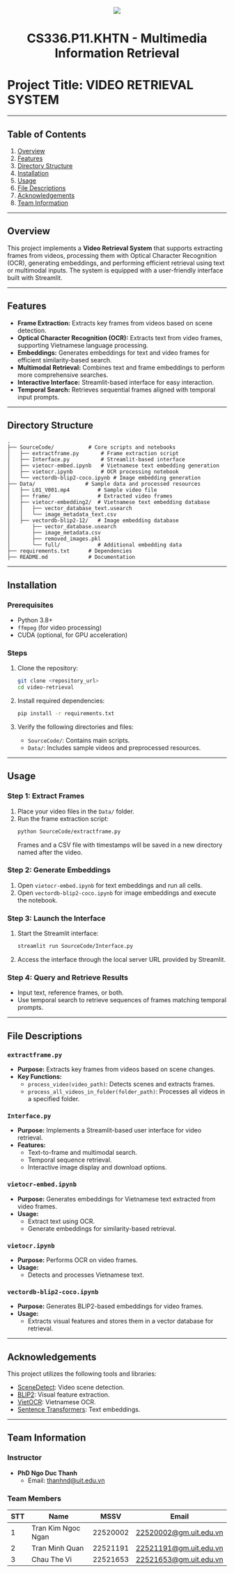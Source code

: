 <p align="center">
  <a href="https://www.uit.edu.vn/"><img src="https://www.uit.edu.vn/sites/vi/files/banner.png"></a>
<h1 align="center"><b>CS336.P11.KHTN - Multimedia Information Retrieval</b></h1>

# Project Title: VIDEO RETRIEVAL SYSTEM

---

## Table of Contents

1. [Overview](#overview)
2. [Features](#features)
3. [Directory Structure](#directory-structure)
4. [Installation](#installation)
5. [Usage](#usage)
6. [File Descriptions](#file-descriptions)
7. [Acknowledgements](#acknowledgements)
8. [Team Information](#team-information)

---

## Overview

This project implements a **Video Retrieval System** that supports extracting frames from videos, processing them with Optical Character Recognition (OCR), generating embeddings, and performing efficient retrieval using text or multimodal inputs. The system is equipped with a user-friendly interface built with Streamlit.

---

## Features

- **Frame Extraction:** Extracts key frames from videos based on scene detection.
- **Optical Character Recognition (OCR):** Extracts text from video frames, supporting Vietnamese language processing.
- **Embeddings:** Generates embeddings for text and video frames for efficient similarity-based search.
- **Multimodal Retrieval:** Combines text and frame embeddings to perform more comprehensive searches.
- **Interactive Interface:** Streamlit-based interface for easy interaction.
- **Temporal Search:** Retrieves sequential frames aligned with temporal input prompts.

---

## Directory Structure

```
.
├── SourceCode/           # Core scripts and notebooks
│   ├── extractframe.py       # Frame extraction script
│   ├── Interface.py          # Streamlit-based interface
│   ├── vietocr-embed.ipynb   # Vietnamese text embedding generation
│   ├── vietocr.ipynb         # OCR processing notebook
│   └── vectordb-blip2-coco.ipynb # Image embedding generation
├── Data/                # Sample data and processed resources
│   ├── L01_V001.mp4         # Sample video file
│   ├── frame/               # Extracted video frames
│   ├── vietocr-embedding2/  # Vietnamese text embedding database
│   │   ├── vector_database_text.usearch
│   │   └── image_metadata_text.csv
│   ├── vectordb-blip2-12/   # Image embedding database
│       ├── vector_database.usearch
│       ├── image_metadata.csv
│       ├── removed_images.pkl
│       └── full/            # Additional embedding data
├── requirements.txt      # Dependencies
├── README.md             # Documentation
```

---

## Installation

### Prerequisites

- Python 3.8+
- `ffmpeg` (for video processing)
- CUDA (optional, for GPU acceleration)

### Steps

1. Clone the repository:
   ```bash
   git clone <repository_url>
   cd video-retrieval
   ```

2. Install required dependencies:
   ```bash
   pip install -r requirements.txt
   ```

3. Verify the following directories and files:
   - `SourceCode/`: Contains main scripts.
   - `Data/`: Includes sample videos and preprocessed resources.

---

## Usage

### Step 1: Extract Frames

1. Place your video files in the `Data/` folder.
2. Run the frame extraction script:
   ```bash
   python SourceCode/extractframe.py
   ```
   Frames and a CSV file with timestamps will be saved in a new directory named after the video.

### Step 2: Generate Embeddings

1. Open `vietocr-embed.ipynb` for text embeddings and run all cells.
2. Open `vectordb-blip2-coco.ipynb` for image embeddings and execute the notebook.

### Step 3: Launch the Interface

1. Start the Streamlit interface:
   ```bash
   streamlit run SourceCode/Interface.py
   ```
2. Access the interface through the local server URL provided by Streamlit.

### Step 4: Query and Retrieve Results

- Input text, reference frames, or both.
- Use temporal search to retrieve sequences of frames matching temporal prompts.

---

## File Descriptions

### `extractframe.py`

- **Purpose:** Extracts key frames from videos based on scene changes.
- **Key Functions:**
  - `process_video(video_path)`: Detects scenes and extracts frames.
  - `process_all_videos_in_folder(folder_path)`: Processes all videos in a specified folder.

### `Interface.py`

- **Purpose:** Implements a Streamlit-based user interface for video retrieval.
- **Features:**
  - Text-to-frame and multimodal search.
  - Temporal sequence retrieval.
  - Interactive image display and download options.

### `vietocr-embed.ipynb`

- **Purpose:** Generates embeddings for Vietnamese text extracted from video frames.
- **Usage:**
  - Extract text using OCR.
  - Generate embeddings for similarity-based retrieval.

### `vietocr.ipynb`

- **Purpose:** Performs OCR on video frames.
- **Usage:**
  - Detects and processes Vietnamese text.

### `vectordb-blip2-coco.ipynb`

- **Purpose:** Generates BLIP2-based embeddings for video frames.
- **Usage:**
  - Extracts visual features and stores them in a vector database for retrieval.

---

## Acknowledgements

This project utilizes the following tools and libraries:

- [SceneDetect](https://github.com/Breakthrough/PySceneDetect): Video scene detection.
- [BLIP2](https://github.com/salesforce/LAVIS): Visual feature extraction.
- [VietOCR](https://github.com/pbcquoc/vietocr): Vietnamese OCR.
- [Sentence Transformers](https://www.sbert.net/): Text embeddings.

---

## Team Information

### Instructor

- **PhD Ngo Duc Thanh**
  - Email: [thanhnd@uit.edu.vn](mailto:thanhnd@uit.edu.vn)

### Team Members

| STT | Name               | MSSV     | Email                         |
| --- | ------------------ | -------- | ----------------------------- |
| 1   | Tran Kim Ngoc Ngan | 22520002 | 22520002@gm.uit.edu.vn       |
| 2   | Tran Minh Quan     | 22521191 | 22521191@gm.uit.edu.vn       |
| 3   | Chau The Vi        | 22521653 | 22521653@gm.uit.edu.vn       |

